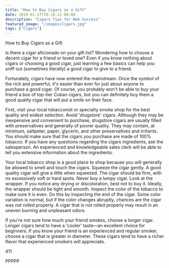 ```yaml
---
title: "How to Buy Cigars as a Gift"
date: 2019-01-27T20:18:12-08:00
description: "Cigars Tips for Web Success"
featured_image: "/images/Cigars.jpg"
tags: ["Cigars"]
---
```


How to Buy Cigars as a Gift

Is there a cigar aficionado on your gift list?  Wondering how to choose a decent cigar for a friend or loved one?  Even if you know nothing about cigars or choosing a good cigar, just learning a few basics can help you sniff out (sometimes literally) a good cigar to give to a friend.  

Fortunately, cigars have now entered the mainstream.  Once the symbol of the rich and powerful, it's easier than ever for just about anyone to purchase a good cigar.  Of course, you probably won't be able to buy your friend a box of top-tier Cuban cigars, but you can definitely buy them a good quality cigar that will put a smile on their face.  

First, visit your local tobacconist or specialty smoke shop for the best quality and widest selection.  Avoid 'drugstore' cigars.  Although they may be inexpensive and convenient to purchase, drugstore cigars are usually filled with preservatives and generally of poorer quality.  They may contain, at minimum, saltpeter, paper, glycerin, and other preservatives and irritants.  You should make sure that the cigars you purchase are made of 100% tobacco.  If you have any questions regarding the cigars ingredients, ask the salesperson.  An experienced and knowledgeable sales clerk will be able to tell you extensive information about the ingredients.  

Your local tobacco shop is a good place to shop because you will generally be allowed to smell and touch the cigars.  Squeeze the cigar gently.  A good quality cigar will give a little when squeezed.  The cigar should be firm, with no excessively soft or hard spots.  Never buy a lumpy cigar. Look at the wrapper.  If you notice any drying or discoloration, best not to buy it.  Ideally, the wrapper should be tight and smooth.  Inspect the color of the tobacco to make sure it is even.  Do this by inspecting the end of the cigar.  Some color variation is normal, but if the color changes abruptly, chances are the cigar was not rolled properly.  A cigar that is not rolled properly may result in an uneven burning and unpleasant odors.  

If you're not sure how much your friend smokes, choose a longer cigar.  Longer cigars tend to have a 'cooler' taste—an excellent choice for beginners. If you know your friend is an experienced and regular smoker, choose a cigar that is greater in diameter.  These cigars tend to have a richer flavor that experienced smokers will appreciate.  

411

PPPPP



